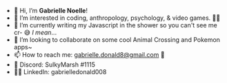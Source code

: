 - 👋 Hi, I’m <b>Gabrielle Noelle</b>!
- 👀 I’m interested in coding, anthropology, psychology, & video games. 👩‍💻
- 🌱 I’m currently writing my Javascript in the shower so you can't see me cr- 😅 <i>I mean</i>...
- 💞️ I’m looking to collaborate on some cool Animal Crossing and Pokemon apps~
- 📫 How to reach me: gabrielle.donald8@gmail.com 📨
- 👾 Discord: SulkyMarsh #1115
- 👩‍💻 LinkedIn: gabrielledonald008

<!---
gabriellenoelle/gabriellenoelle is a ✨ special ✨ repository because its `README.md` (this file) appears on your GitHub profile.
You can click the Preview link to take a look at your changes.
--->
